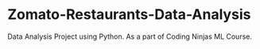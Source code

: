 # Zomato-Restaurants-Data-Analysis
Data Analysis Project using Python. As a part of Coding Ninjas ML Course.
